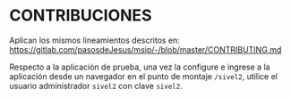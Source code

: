 # CONTRIBUCIONES

Aplican los mismos lineamientos descritos en:
<https://gitlab.com/pasosdeJesus/msip/-/blob/master/CONTRIBUTING.md>

Respecto a la aplicación de prueba, una vez la configure e ingrese 
a la aplicación desde un navegador en el punto de montaje `/sivel2`,
utilice el usuario administrador `sivel2` con clave `sivel2`.


